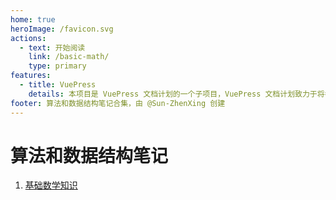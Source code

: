 ```yaml
---
home: true
heroImage: /favicon.svg
actions:
  - text: 开始阅读
    link: /basic-math/
    type: primary
features:
  - title: VuePress
    details: 本项目是 VuePress 文档计划的一个子项目，VuePress 文档计划致力于将各种自由知识提炼为更加现代化的文档。
footer: 算法和数据结构笔记合集，由 @Sun-ZhenXing 创建
---
```


# 算法和数据结构笔记

1. [基础数学知识](./basic-math/)
